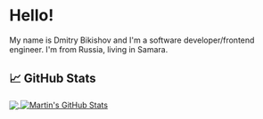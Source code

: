 
# Hello!

My name is Dmitry Bikishov and I'm a software developer/frontend engineer. I'm from Russia, living in Samara.




## &#x1f4c8; GitHub Stats

<a href="https://github.com/isbik/isbik">
  <img align="center" src="https://github-readme-stats.vercel.app/api/top-langs/?username=isbik&title_color=ffffff&text_color=c9cacc&icon_color=2bbc8a&bg_color=1d1f21&langs_count=6&layout=compact" />
</a>

<a href="https://github.com/isbik/isbik">
  <img align="center" src="https://github-readme-stats.vercel.app/api?username=isbik&show_icons=true&line_height=20&count_private=true&title_color=ffffff&text_color=c9cacc&icon_color=2bbc8a&bg_color=1d1f21" alt="Martin's GitHub Stats" />
</a>
